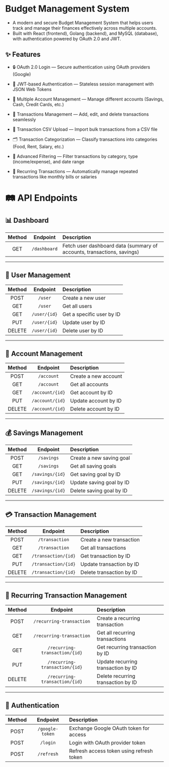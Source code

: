# Budget Management System

- A modern and secure Budget Management System that helps users track and manage their finances effectively across multiple accounts.
- Built with React (frontend), Golang (backend), and MySQL (database), with authentication powered by OAuth 2.0 and JWT.

## ✨ Features
- 🔒 OAuth 2.0 Login — Secure authentication using OAuth providers (Google)

- 🔑 JWT-based Authentication — Stateless session management with JSON Web Tokens

- 🏦 Multiple Account Management — Manage different accounts (Savings, Cash, Credit Cards, etc.)

- 💸 Transactions Management — Add, edit, and delete transactions seamlessly

- 📄 Transaction CSV Upload — Import bulk transactions from a CSV file

- 🗂 Transaction Categorization — Classify transactions into categories (Food, Rent, Salary, etc.)

- 🔎 Advanced Filtering — Filter transactions by category, type (income/expense), and date range

- 🔁 Recurring Transactions — Automatically manage repeated transactions like monthly bills or salaries

# 🛤 API Endpoints

## 📊 Dashboard
| Method | Endpoint    | Description |
|:------:|:-----------:|:------------|
| GET    | `/dashboard` | Fetch user dashboard data (summary of accounts, transactions, savings) |

---

## 👤 User Management
| Method | Endpoint     | Description              |
|:------:|:------------:|:-------------------------|
| POST   | `/user`       | Create a new user         |
| GET    | `/user`       | Get all users             |
| GET    | `/user/{id}`  | Get a specific user by ID |
| PUT    | `/user/{id}`  | Update user by ID         |
| DELETE | `/user/{id}`  | Delete user by ID         |

---

## 🏦 Account Management
| Method | Endpoint       | Description           |
|:------:|:--------------:|:----------------------|
| POST   | `/account`      | Create a new account  |
| GET    | `/account`      | Get all accounts      |
| GET    | `/account/{id}` | Get account by ID     |
| PUT    | `/account/{id}` | Update account by ID  |
| DELETE | `/account/{id}` | Delete account by ID  |

---

## 💰 Savings Management
| Method | Endpoint        | Description           |
|:------:|:---------------:|:----------------------|
| POST   | `/savings`       | Create a new saving goal |
| GET    | `/savings`       | Get all saving goals  |
| GET    | `/savings/{id}`  | Get saving goal by ID |
| PUT    | `/savings/{id}`  | Update saving goal by ID |
| DELETE | `/savings/{id}`  | Delete saving goal by ID |

---

## 💳 Transaction Management
| Method | Endpoint            | Description           |
|:------:|:-------------------:|:----------------------|
| POST   | `/transaction`        | Create a new transaction |
| GET    | `/transaction`        | Get all transactions  |
| GET    | `/transaction/{id}`   | Get transaction by ID |
| PUT    | `/transaction/{id}`   | Update transaction by ID |
| DELETE | `/transaction/{id}`   | Delete transaction by ID |

---

## 🔁 Recurring Transaction Management
| Method | Endpoint                    | Description                     |
|:------:|:----------------------------:|:-------------------------------|
| POST   | `/recurring-transaction`      | Create a recurring transaction |
| GET    | `/recurring-transaction`      | Get all recurring transactions |
| GET    | `/recurring-transaction/{id}` | Get recurring transaction by ID |
| PUT    | `/recurring-transaction/{id}` | Update recurring transaction by ID |
| DELETE | `/recurring-transaction/{id}` | Delete recurring transaction by ID |

---

## 🔐 Authentication
| Method | Endpoint        | Description                          |
|:------:|:---------------:|:------------------------------------|
| POST   | `/google-token`  | Exchange Google OAuth token for access |
| POST   | `/login`         | Login with OAuth provider token     |
| POST   | `/refresh`       | Refresh access token using refresh token |

